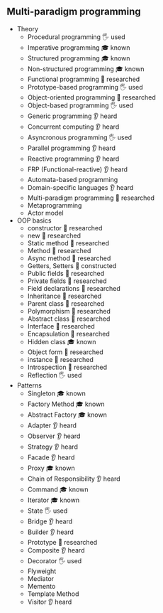 ## Multi-paradigm programming

- Theory
  - Procedural programming 🖐️ used
  - Imperative programming 🎓 known
  - Structured programming 🎓 known
  - Non-structured programming 🎓 known
  - Functional programming 🔬 researched
  - Prototype-based programming 🖐️ used
  - Object-oriented programming 🔬 researched
  - Object-based programming 🖐️ used
  - Generic programming 👂 heard
  - Concurrent computing 👂 heard
  - Asyncronous programming 🖐️ used
  - Parallel programming 👂 heard
  - Reactive programming 👂 heard
  - FRP (Functional-reactive) 👂 heard
  - Automata-based programming
  - Domain-specific languages 👂 heard
  - Multi-paradigm programming 🔬 researched
  - Metaprogramming
  - Actor model
- OOP basics
  - constructor 🔬 researched
  - new 🔬 researched
  - Static method 🔬 researched
  - Method 🔬 researched
  - Async method 🔬 researched
  - Getters, Setters 🚀 constructed
  - Public fields 🔬 researched
  - Private fields 🔬 researched
  - Field declarations 🔬 researched
  - Inheritance 🔬 researched
  - Parent class 🔬 researched
  - Polymorphism 🔬 researched
  - Abstract class 🔬 researched
  - Interface 🔬 researched
  - Encapsulation 🔬 researched
  - Hidden class 🎓 known
  - Object form 🔬 researched
  - instance 🔬 researched
  - Introspection 🔬 researched
  - Reflection 🖐️ used
- Patterns
  - Singleton 🎓 known
  - Factory Method 🎓 known
  - Abstract Factory 🎓 known
  - Adapter 👂 heard
  - Observer 👂 heard
  - Strategy 👂 heard
  - Facade 👂 heard
  - Proxy 🎓 known
  - Chain of Responsibility 👂 heard
  - Command 🎓 known
  - Iterator 🎓 known
  - State 🖐️ used
  - Bridge 👂 heard
  - Builder 👂 heard
  - Prototype 🔬 researched
  - Composite 👂 heard
  - Decorator 🖐️ used
  - Flyweight
  - Mediator
  - Memento
  - Template Method
  - Visitor 👂 heard
